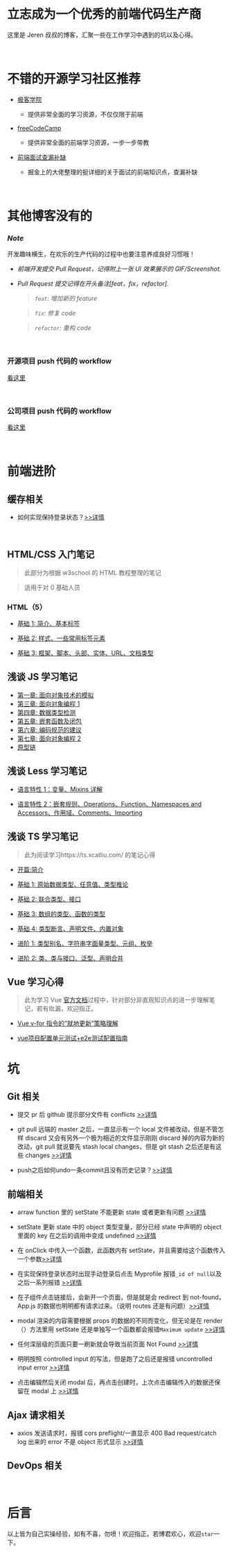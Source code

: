 # 立志成为一个优秀的前端代码生产商

这里是 Jeren 叔叔的博客，汇聚一些在工作学习中遇到的坑以及心得。

<br/>

# 不错的开源学习社区推荐

-   [极客学院](https://wiki.jikexueyuan.com/)

    -   提供非常全面的学习资源，不仅仅限于前端

-   [freeCodeCamp](https://www.freecodecamp.org/learn/)

    -   提供非常全面的前端学习资源，一步一步带教

-   [前端面试查漏补缺](https://juejin.im/post/5c6bab91f265da2dd94c9f9e)
    -   掘金上的大佬整理的挺详细的关于面试的前端知识点，查漏补缺

<br/>

# 其他博客没有的

### **_Note_**

开发趣味横生，在欢乐的生产代码的过程中也要注意养成良好习惯哦！

-   _前端开发提交 Pull Request，记得附上一张 UI 效果展示的 GIF/Screenshot._
-   _Pull Request 提交记得在开头备注[feat，fix，refactor]._

    > _`feat`: 增加新的 feature_

    > _`fix`: 修复 code_

    > _`refactor`: 重构 code_

<br/>

### 开源项目 push 代码的 workflow

[看这里](./specials/workflow1.md)

<br/>

### 公司项目 push 代码的 workflow

[看这里](./specials/workflow2.md)

<br/>

# 前端进阶

## 缓存相关

-   如何实现保持登录状态？[>>详情](./knowledge/advanceFrontend.md)

<br/>

## HTML/CSS 入门笔记

> 此部分为根据 w3school 的 HTML 教程整理的笔记

> 适用于对 0 基础人员

### HTML（5）

-   [基础 1: 简介、基本标签](./打地基/HTML/基础1.md)

-   [基础 2: 样式、一些常用标签元素](./打地基/HTML/基础2.md)

-   [基础 3: 框架、脚本、头部、实体、URL、文档类型](./打地基/HTML/基础3.md)

## 浅谈 JS 学习笔记

-   [第一章: 面向对象技术的模拟](./浅谈JS笔记/第一章.md)
-   [第三章: 面向对象编程 1](./浅谈JS笔记/第三章.md)
-   [第四章: 数据类型检测](./浅谈JS笔记/第四章.md)
-   [第五章: 嵌套函数及闭包](./浅谈JS笔记/第五章.md)
-   [第六章: 编码规范的建议](./浅谈JS笔记/第六章.md)
-   [第七章: 面向对象编程 2](./浅谈JS笔记/第七章.md)
-   [原型链](./浅谈JS笔记/原型链.md)

## 浅谈 Less 学习笔记

-   [语言特性 1：变量、Mixins 详解](./浅谈less笔记/语言特性1.md)

-   [语言特性 2：嵌套规则、Operations、Function、Namespaces and Accessors、作用域、Comments、Importing](./浅谈less笔记/语言特性2.md)

## 浅谈 TS 学习笔记

> 此为阅读学习https://ts.xcatliu.com/ 的笔记心得

-   [开篇:简介](./浅谈TS笔记/开篇.md)

-   [基础 1: 原始数据类型、任意值、类型推论](./浅谈TS笔记/基础1.md)

-   [基础 2: 联合类型、接口](./浅谈TS笔记/基础2.md)

-   [基础 3: 数组的类型、函数的类型](./浅谈TS笔记/基础3.md)

-   [基础 4: 类型断言、声明文件、内置对象](./浅谈TS笔记/基础4.md)

-   [进阶 1: 类型别名、字符串字面量类型、元组、枚举](./浅谈TS笔记/进阶1.md)

-   [进阶 2: 类、类与接口、泛型、声明合并](./浅谈TS笔记/进阶2.md)

## Vue 学习心得

> 此为学习 Vue [官方文档](https://cn.vuejs.org/v2/guide/)过程中，针对部分非直观知识点的进一步理解笔记，若有纰漏，欢迎指正。

-   [Vue v-for 指令的“就地更新”策略理解](./Vue学习心得/v-for就地更新.md)

- [vue项目配置单元测试+e2e测试配置指南](./Vue学习心得/vue-cli配置jest指南.md)

# 坑

## Git 相关

-   提交 pr 后 github 提示部分文件有 conflicts [>>详情](./experience/gitRelated.md#提交PR有冲突)

-   git pull 远端的 master 之后，一直显示有一个 local 文件被改动，但是不管怎样 discard 又会有另外一个极为相近的文件显示刚刚 discard 掉的内容为新的改动，git pull 就说要先 stash local changes，但是 git stash 之后还是有这些 changes [>>详情](./experience/gitRelated.md#远端仓库手添文件造bug)

- push之后如何undo一条commit且没有历史记录？[>>详情](./experience/gitRelated.md#远端仓库手添文件造bug)

## 前端相关

-   arraw function 里的 setState 不能更新 state 或者更新有问题 [>>详情](./experience/setState.md)

-   setState 更新 state 中的 object 类型变量，部分已经 state 中声明的 object 里面的 key 在之后的调用中变成 undefined [>>详情](./experience/setState.md)

-   在 onClick 中传入一个函数，此函数内有 setState，并且需要给这个函数传入一个参数[>>详情](./experience/frontend.md)

-   在实现保持登录状态时出现手动登录后点击 Myprofile 报错`_id of null`以及之后一系列报错 [>>详情](./experience/frontend.md# 'Persistent Login 相关')

-   在子组件点击链接后，会新开一个页面，但是就是会 redirect 到 not-found，App.js 的数据也明明都有请求过来。（说明 routes 还是有问题）[>>详情](./experience/react-router.md)

-   modal 渲染的内容需要根据 props 的数据的不同而变化，但无论是在 render（）方法里用 setState 还是单独写一个函数都会报错`Maximum update` [>>详情](./experience/lifecycleMethod.md)

-   任何深层级的页面只要一刷新就会导致当前页面 Not Found [>>详情](./experience/react-router.md)

-   明明按照 controlled input 的写法，但是跑了之后还是报错 uncontrolled input error [>>详情](./experience/controlledInput.md)

-   点击编辑然后关闭 modal 后，再点击创建时，上次点击编辑传入的数据还保留在 modal 上 [>>详情](./experience/frontend.md)

## Ajax 请求相关

-   axios 发送请求时，报错 cors preflight/一直显示 400 Bad request/catch log 出来的 error 不是 object 形式显示 [>>详情](./experience/ajax.md)

## DevOps 相关

<br/>

# 后言

以上皆为自己实操经验，如有不喜，勿喷！欢迎指正。若博君欢心，欢迎`star`一下。

